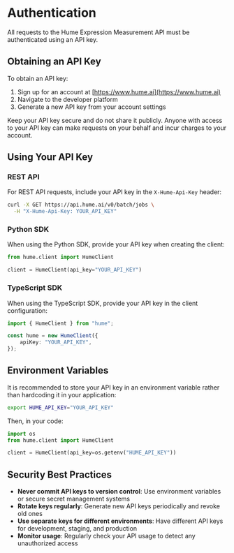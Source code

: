 # Authentication

All requests to the Hume Expression Measurement API must be authenticated using an API key.

## Obtaining an API Key

To obtain an API key:

1. Sign up for an account at [https://www.hume.ai](https://www.hume.ai)
2. Navigate to the developer platform
3. Generate a new API key from your account settings

Keep your API key secure and do not share it publicly. Anyone with access to your API key can make requests on your behalf and incur charges to your account.

## Using Your API Key

### REST API

For REST API requests, include your API key in the `X-Hume-Api-Key` header:

```bash
curl -X GET https://api.hume.ai/v0/batch/jobs \
  -H "X-Hume-Api-Key: YOUR_API_KEY"
```

### Python SDK

When using the Python SDK, provide your API key when creating the client:

```python
from hume.client import HumeClient

client = HumeClient(api_key="YOUR_API_KEY")
```

### TypeScript SDK

When using the TypeScript SDK, provide your API key in the client configuration:

```typescript
import { HumeClient } from "hume";

const hume = new HumeClient({
    apiKey: "YOUR_API_KEY",
});
```

## Environment Variables

It is recommended to store your API key in an environment variable rather than hardcoding it in your application:

```bash
export HUME_API_KEY="YOUR_API_KEY"
```

Then, in your code:

```python
import os
from hume.client import HumeClient

client = HumeClient(api_key=os.getenv("HUME_API_KEY"))
```

## Security Best Practices

- **Never commit API keys to version control**: Use environment variables or secure secret management systems
- **Rotate keys regularly**: Generate new API keys periodically and revoke old ones
- **Use separate keys for different environments**: Have different API keys for development, staging, and production
- **Monitor usage**: Regularly check your API usage to detect any unauthorized access
